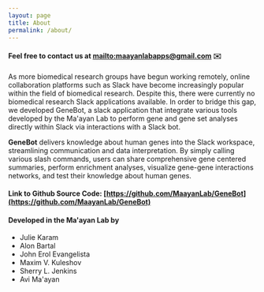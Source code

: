 ```yaml
---
layout: page
title: About 
permalink: /about/
---
```


#### Feel free to contact us at <mailto:maayanlabapps@gmail.com> ✉️

As more biomedical research groups have begun working remotely, online collaboration platforms such as Slack have become increasingly popular within the field of biomedical research. Despite this, there were currently no biomedical research Slack applications available. In order to bridge this gap, we developed GeneBot, a slack application that integrate various tools developed by the Ma'ayan Lab to perform gene and gene set analyses directly within Slack via interactions with a Slack bot.

**GeneBot** delivers knowledge about human genes into the Slack workspace, streamlining communication and data interpretation. By simply calling various slash commands, users can share comprehensive gene centered summaries, perform enrichment analyses, visualize gene-gene interactions networks, and test their knowledge about human genes.

#### Link to Github Source Code: [https://github.com/MaayanLab/GeneBot](https://github.com/MaayanLab/GeneBot)

#### Developed in the Ma'ayan Lab by
- Julie Karam
- Alon Bartal
- John Erol Evangelista
- Maxim V. Kuleshov
- Sherry L. Jenkins
- Avi Ma'ayan


